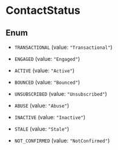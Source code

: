 

# ContactStatus

## Enum


* `TRANSACTIONAL` (value: `"Transactional"`)

* `ENGAGED` (value: `"Engaged"`)

* `ACTIVE` (value: `"Active"`)

* `BOUNCED` (value: `"Bounced"`)

* `UNSUBSCRIBED` (value: `"Unsubscribed"`)

* `ABUSE` (value: `"Abuse"`)

* `INACTIVE` (value: `"Inactive"`)

* `STALE` (value: `"Stale"`)

* `NOT_CONFIRMED` (value: `"NotConfirmed"`)



